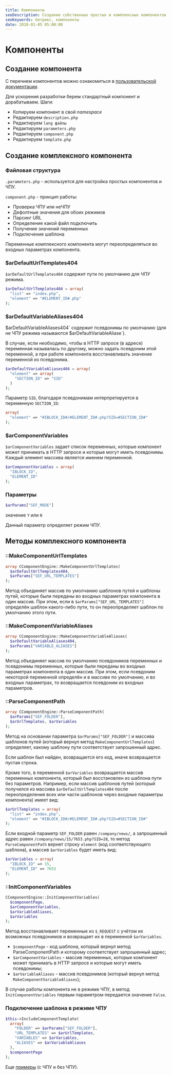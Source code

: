 ```yaml
---
title: Компоненты
seoDescription: Создание собственных простых и комплексных компонентов в 1С-Битрикс.
seoKeywords: битрикс, компоненты
date: 2018-01-05 05:00:00
---
```

# Компоненты

## Создание компонента

С перечнем компонентов можно ознакомиться в [пользовательской документации](https://dev.1c-bitrix.ru/api_help/iblock/index.php).

Для ускорения разработки берем стандартный компонент и дорабатываем. Шаги:

+ Копируем компонент в свой *namespace*
+ Редактируем `description.php`
+ Редактируем `lang файлы`
+ Редактируем `parameters.php`
+ Редактируем `component.php`
+ Редактируем `template.php`

## Создание комплексного компонента

### Файловая структура

`.parameters.php` - используется для настройка простых компонентов и ЧПУ.

`component.php` - принцип работы:
+ Проверка ЧПУ или неЧПУ
+ Дефолтные значения для обоих режимов
+ Парсинг URL
+ Определение какой файл подключить
+ Получение значений переменных
+ Подключение шаблона

Переменные комплексного компонента могут переопределяться во входных параметрах компонента.

### $arDefaultUrlTemplates404

`$arDefaultUrlTemplates404` содержит пути по умолчанию для *ЧПУ* режима.

```php
$arDefaultUrlTemplates404 = array(
  "list" => "index.php",
  "element" => "#ELEMENT_ID#.php"
);
```

    
### $arDefaultVariableAliases404

$`arDefaultVariableAliases404` содержит псевдонимы по умолчанию (для не ЧПУ режима называются `$arDefaultVariableAliase`).

В случае, если необходимо, чтобы в HTTP запросе (в адресе) переменная называлась по другому, можно задать псевдоним этой переменной, а при работе компонента восстанавливать значение переменной из псевдонима.

```php
$arDefaultVariableAliases404 = array(
  "element" => array(
    "SECTION_ID" => "SID"
  )
);
```
 
Параметр `SID`, благодаря псевдонимам интерпретируется в переменную `SECTION_ID`:

```php
array(
  "element" => "#IBLOCK_ID#/#ELEMENT_ID#.php?SID=#SECTION_ID#"
);
```

### $arComponentVariables

`$arComponentVariables` задает список переменных, которые компонент может принимать в HTTP запросе и которые могут иметь псевдонимы. Каждый элемент массива является именем переменной.

```php
$arComponentVariables = array(
  "IBLOCK_ID",
  "ELEMENT_ID"
);
 ```

   
### Параметры

```php
$arParams["SEF_MODE"]
```

значение `Y` или `N`

Данный параметр определяет режим *ЧПУ*.

## Методы комплексного компонента

### ::MakeComponentUrlTemplates

```php
array CComponentEngine::MakeComponentUrlTemplates(
  $arDefaultUrlTemplates404, 
  $arParams["SEF_URL_TEMPLATES"]
);
  ```
  
Метод объединяет массив по умолчанию шаблонов путей и шаблоны путей, которые были переданы во входных параметрах компонента в один массив. При этом, если в `$arParams["SEF_URL_TEMPLATES"]` определён шаблон какого-либо пути, то он переопределяет шаблон по умолчанию этого пути.

### ::MakeComponentVariableAliases

```php
array CComponentEngine::MakeComponentVariableAliases(
  $arDefaultVariableAliases404, 
  $arParams["VARIABLE_ALIASES"]
);
```
  
Метод объединяет массив по умолчанию псевдонимов переменных и псевдонимы переменных, которые были переданы во входных параметрах компонента в один массив. При этом, если псевдоним некоторой переменной определён и в массиве по умолчанию, и во входных параметрах, то возвращается псевдоним из входных параметров.

### ::ParseComponentPath

```php
array CComponentEngine::ParseComponentPath(
  $arParams["SEF_FOLDER"], 
  $arUrlTemplates, $arVariables
);
```
  
Метод на основании параметра `$arParams["SEF_FOLDER"]` и массива шаблонов путей (который вернул метод `MakeComponentUrlTemplates`) определяет, какому шаблону пути соответствует запрошенный адрес.

Если шаблон был найден, возвращается его код, иначе возвращается пустая строка.

Кроме того, в переменной `$arVariables` возвращается массив переменных компонента, который был восстановлен из шаблона пути без параметров. Например, если массив шаблонов путей (который получился из массива `$arDefaultUrlTemplates404` после переопределения всех или части шаблонов через входные параметры компонента) имеет вид:

```php
$arUrlTemplates = array(
  "list" => "index.php",
  "element" => "#IBLOCK_ID#/#ELEMENT_ID#.php?SID=#SECTION_ID#"
);
```
  
Если входной параметр `SEF_FOLDER` равен `/company/news/`, а запрошенный адрес равен `/company/news/15/7653.php?SID=28`, то метод `ParseComponentPath` вернет строку `element` (код соответствующего шаблона), а массив `$arVariables` будет иметь вид:

```php
$arVariables = array(
  "IBLOCK_ID" => 15,
  "ELEMENT_ID" => 7653
);
```
  
### ::InitComponentVariables

```php
CComponentEngine::InitComponentVariables(
  $componentPage, 
  $arComponentVariables, 
  $arVariableAliases, 
  $arVariables
);
```
  
Метод восстанавливает переменные из `$_REQUEST` c учётом их возможных псевдонимов и возвращает их в переменной `$arVariables`.

+ `$componentPage` - код шаблона, который вернул метод ParseComponentPath и которому соответствует запрошенный адрес;
+ `$arComponentVariables` - массив переменных, которые компонент может принимать в HTTP запросе и которые могут иметь псевдонимы;
+ `$arVariableAliases` - массив псевдонимов (который вернул метод `MakeComponentVariableAliases`);

В случае работы компонента не в режиме ЧПУ, в метод `InitComponentVariables` первым параметром передается значение `False`.

### Подключение шаблона в режиме ЧПУ

```php
$this->IncludeComponentTemplate(
  array(
    "FOLDER" => $arParams["SEF_FOLDER"],
    "URL_TEMPLATES" => $arUrlTemplates,
    "VARIABLES" => $arVariables,
    "ALIASES" => $arVariableAliases
  ),
  $componentPage
);
```

Еще [примеры](https://dev.1c-bitrix.ru/api_help/main/reference/ccomponentengine/initcomponentvariables.php) (с ЧПУ и без ЧПУ).